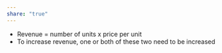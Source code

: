 ```yaml
---
share: "true"
---
```

- Revenue = number of units x price per unit
- To increase revenue, one or both of these two need to be increased
